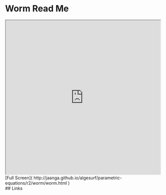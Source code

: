 Worm Read Me
===

<iframe src='http://jaanga.github.io/algesurf/parametric-equations/r2/worm/worm.html' width=100% height=500px >
There is an `iframe` here. It is not visible when viewed on github.com/algesurf. To view, please see 'Project Links' below.
</iframe>
[Full Screen]( http://jaanga.github.io/algesurf/parametric-equations/r2/worm/worm.html )
<br>
## Links 
<http://www.3d-meier.de/tut3/Seite17.html>  
